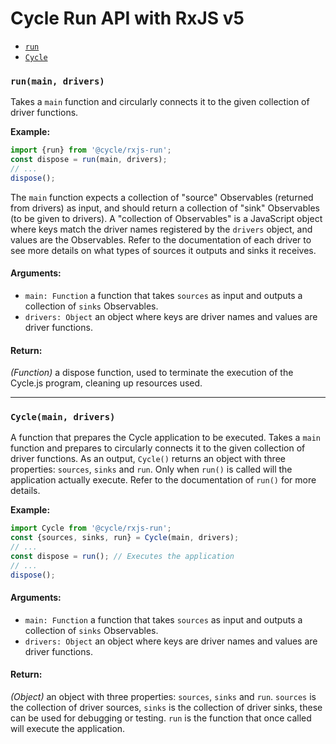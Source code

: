 
# Cycle Run API with RxJS v5

- [`run`](#run)
- [`Cycle`](#Cycle)

### <a id="run"></a> `run(main, drivers)`

Takes a `main` function and circularly connects it to the given collection
of driver functions.

**Example:**
```js
import {run} from '@cycle/rxjs-run';
const dispose = run(main, drivers);
// ...
dispose();
```

The `main` function expects a collection of "source" Observables (returned
from drivers) as input, and should return a collection of "sink" Observables
(to be given to drivers). A "collection of Observables" is a JavaScript
object where keys match the driver names registered by the `drivers` object,
and values are the Observables. Refer to the documentation of each driver to
see more details on what types of sources it outputs and sinks it receives.

#### Arguments:

- `main: Function` a function that takes `sources` as input and outputs a collection of `sinks` Observables.
- `drivers: Object` an object where keys are driver names and values are driver functions.

#### Return:

*(Function)* a dispose function, used to terminate the execution of the Cycle.js program, cleaning up resources used.

- - -

### <a id="Cycle"></a> `Cycle(main, drivers)`

A function that prepares the Cycle application to be executed. Takes a `main`
function and prepares to circularly connects it to the given collection of
driver functions. As an output, `Cycle()` returns an object with three
properties: `sources`, `sinks` and `run`. Only when `run()` is called will
the application actually execute. Refer to the documentation of `run()` for
more details.

**Example:**
```js
import Cycle from '@cycle/rxjs-run';
const {sources, sinks, run} = Cycle(main, drivers);
// ...
const dispose = run(); // Executes the application
// ...
dispose();
```

#### Arguments:

- `main: Function` a function that takes `sources` as input and outputs a collection of `sinks` Observables.
- `drivers: Object` an object where keys are driver names and values are driver functions.

#### Return:

*(Object)* an object with three properties: `sources`, `sinks` and `run`. `sources` is the collection of driver sources, `sinks` is the
collection of driver sinks, these can be used for debugging or testing. `run`
is the function that once called will execute the application.

